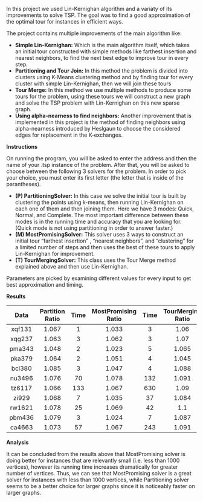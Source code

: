 In this project we used Lin-Kernighan algorithm and a variaty of its improvements to solve TSP. The goal was to find a good approximation of the optimal tour for instances in efficient ways.

The project contains multiple improvements of the main algorithm like:
- **Simple Lin-Kernighan:** Which is the main algorithm itself, which takes an initial tour constructed with simple methods like farthest insertion and nearest neighbors, to find the next best edge to improve tour in every step.
- **Partitioning and Tour Join:** In this method the problem is divided into clusters using K-Means clustering method and by finding tour for every cluster with simple Lin-Kernighan, then we will join these tours
- **Tour Merge:** In this method we use multiple methods to produce some tours for the problem, using these tours we will construct a new graph and solve the TSP problem with Lin-Kernighan on this new sparse graph.
- **Using  alpha-nearness to find neighbors:**  Another improvement that is implemented in this project is the method of finding neighbors using alpha-nearness introduced by Heslgaun to choose the considered edges for replacement in the K-exchanges.

**Instructions**

On running the program, you will be asked to enter the address and then the name of your .tsp instance of the problem. After that, you will be asked to choose between the following 3 solvers for the problem. In order to pick your choice, you must enter its first letter (the letter that is inside of the parantheses). 
- **(P) PartitioningSolver:** In this case we solve the initial tour is built by clustering the points using k-means, then running Lin-Kernighan on each one of them and then joining them. Here we have 3 modes: Quick, Normal, and Complete. The most important difference between these modes is in the running time and accuracy that you are looking for. (Quick mode is not using partitioning in order to answer faster.) 
- **(M) MostPromisingSolver:** This solver uses 3 ways to construct an initial tour “farthest insertion” , “nearest neighbors”, and “clustering”  for a limited number of steps and then uses the best of these tours to apply Lin-Kernighan for improvement.
- **(T) TourMergingSolver:** This class uses the Tour Merge method explained above and then use Lin-Kernighan.

Parameters are picked by examining different values for every input to get best approximation and timing. 

**Results**

| Data | Partition Ratio | Time| MostPromising Ratio | Time| TourMerging Ratio | Time| Best |
| :-------------: | :-------------:| :-----: | :-------------: | :-----: | :-----------: | :-----: | :--: |
| xqf131 |  1.067  |  1  | 1.033  | 3 | 1.06 | 6 | 1.033 |
| xqg237 |  1.063  | 3 | 1.062  |  3  | 1.07 | 3 | 1.062 |
| pma343  |   1.048 | 2 | 1.023  | 5  | 1.065 | 9 | 1.023 |
| pka379 | 1.064  | 2 | 1.051  | 4  | 1.045 | 17 | 1.045 |
| bcl380 | 1.085  | 3 | 1.047  | 4  | 1.088 | 12 | 1.047 |
| nu3496 | 1.076  | 70 | 1.078  | 132  | 1.091 | 944 | 1.076 |
| tz6117 | 1.066 | 133 | 1.067  | 630  | 1.09 | 1400 | 1.066 |
| zi929 | 1.068 | 7 | 1.035 | 37 | 1.084 | 18 | 1.035 |
| rw1621 | 1.078 | 25 | 1.069 | 42 | 1.1 | 30 | 1.069 |
| pbm436 | 1.079 | 3 | 1.024 | 7 | 1.087 | 4 | 1.024 |
| ca4663 | 1.073 | 57 | 1.067 | 243 |1.091 | 166 | 1.067 |


**Analysis**

It can be concluded from the results above that MostPromising solver is doing better for instances that are relevantly small (i.e. less than 1000 vertices), however its running time increases dramatically for greater number of vertices. Thus, we can see that MostPromising solver is a great solver for instances with less than 1000 vertices, while Partitioning solver seems to be a better choice for larger graphs since it is noticeably faster on larger graphs.

